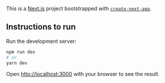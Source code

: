 This is a [Next.js](https://nextjs.org/) project bootstrapped with [`create-next-app`](https://github.com/vercel/next.js/tree/canary/packages/create-next-app).

## Instructions to run

Run the development server:

```bash
npm run dev
# or
yarn dev
```

Open [http://localhost:3000](http://localhost:3000) with your browser to see the result.
